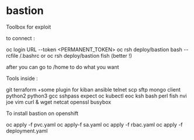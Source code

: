 # bastion

Toolbox for exploit
  
to connect :
  
oc login URL --token <PERMANENT_TOKEN>
oc rsh deploy/bastion bash --rcfile /.bashrc
or
oc rsh deploy/bastion fish    (better !)
             
after you can go to /home to do what you want

Tools inside :

git
terraform +some plugin  for kiban
ansible
telnet
scp
sftp
mongo client
python2
python3
gcc
sshpass
expect
oc
kubectl
eoc
ksh
bash
perl
fish
nvi
joe
vim
curl & wget
netcat
openssl
busybox

To install bastion on openshift

oc apply -f pvc.yaml
oc apply-f sa.yaml
oc apply -f rbac.yaml
oc apply -f deployment.yaml

